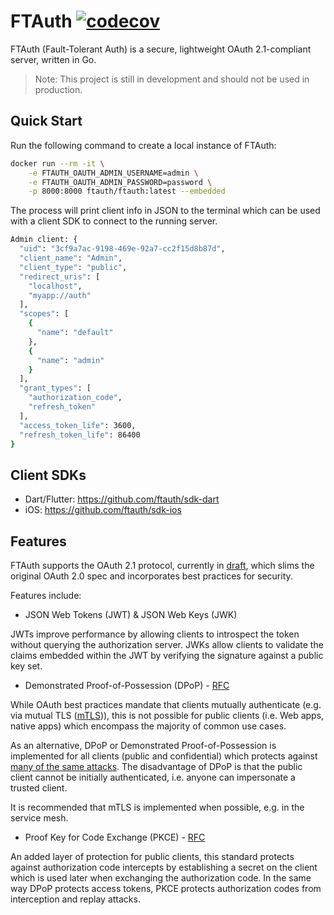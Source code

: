 # FTAuth [![codecov](https://codecov.io/gh/ftauth/ftauth/branch/main/graph/badge.svg?token=G9KXI1UAGB)](https://codecov.io/gh/ftauth/ftauth)
FTAuth (Fault-Tolerant Auth) is a secure, lightweight OAuth 2.1-compliant server, written in Go.

> Note: This project is still in development and should not be used in production. 

## Quick Start
Run the following command to create a local instance of FTAuth:

```sh
docker run --rm -it \
    -e FTAUTH_OAUTH_ADMIN_USERNAME=admin \
    -e FTAUTH_OAUTH_ADMIN_PASSWORD=password \
    -p 8000:8000 ftauth/ftauth:latest --embedded
```

The process will print client info in JSON to the terminal which can be used with a client SDK to connect to the running server.

```sh
Admin client: {
  "uid": "3cf9a7ac-9198-469e-92a7-cc2f15d8b87d",
  "client_name": "Admin",
  "client_type": "public",
  "redirect_uris": [
    "localhost",
    "myapp://auth"
  ],
  "scopes": [
    {
      "name": "default"
    },
    {
      "name": "admin"
    }
  ],
  "grant_types": [
    "authorization_code",
    "refresh_token"
  ],
  "access_token_life": 3600,
  "refresh_token_life": 86400
}
```

## Client SDKs

- Dart/Flutter: https://github.com/ftauth/sdk-dart
- iOS: https://github.com/ftauth/sdk-ios

## Features
FTAuth supports the OAuth 2.1 protocol, currently in [draft](https://datatracker.ietf.org/doc/html/draft-ietf-oauth-v2-1-04), which slims the original OAuth 2.0 spec and incorporates best practices for security.

Features include:
- JSON Web Tokens (JWT) & JSON Web Keys (JWK)

JWTs improve performance by allowing clients to introspect the token without querying the authorization server. JWKs allow clients to validate the claims embedded within the JWT by verifying the signature against a public key set.

- Demonstrated Proof-of-Possession (DPoP) - [RFC](https://datatracker.ietf.org/doc/html/draft-ietf-oauth-dpop-04)

While OAuth best practices mandate that clients mutually authenticate (e.g. via mutual TLS ([mTLS](https://tools.ietf.org/html/rfc8705))), this is not possible for public clients (i.e. Web apps, native apps) which encompass the majority of common use cases.

As an alternative, DPoP or Demonstrated Proof-of-Possession is implemented for all clients (public and confidential) which protects against [many of the same attacks](https://datatracker.ietf.org/doc/html/draft-ietf-oauth-security-topics-18). The disadvantage of DPoP is that the public client cannot be initially authenticated, i.e. anyone can impersonate a trusted client.

It is recommended that mTLS is implemented when possible, e.g. in the service mesh.

- Proof Key for Code Exchange (PKCE) - [RFC](https://tools.ietf.org/html/rfc7636)

An added layer of protection for public clients, this standard protects against authorization code intercepts by establishing a secret on the client which is used later when exchanging the authorization code. In the same way DPoP protects access tokens, PKCE protects authorization codes from interception and replay attacks.

